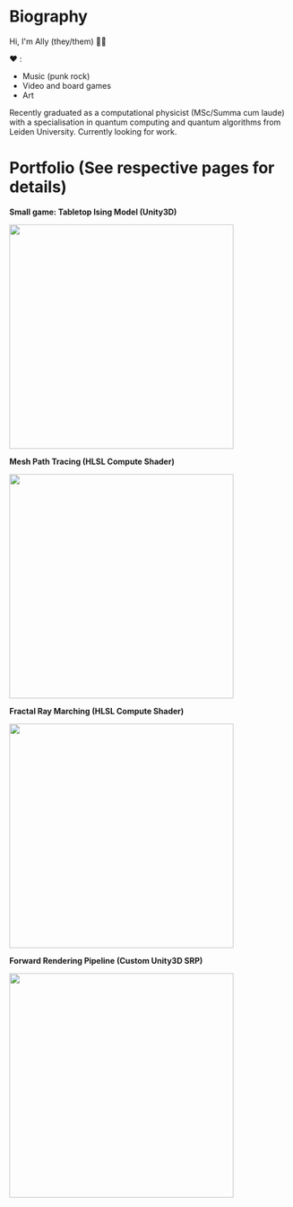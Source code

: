 # Biography

Hi, I'm Ally (they/them) :rainbow_flag:

:heart: :
- Music (punk rock)
- Video and board games
- Art
 
Recently graduated as a computational physicist  (MSc/Summa cum laude) with a specialisation 
in quantum computing and quantum algorithms from Leiden University. Currently looking for work. <!-- Currently looking for a job that combines my love for programming with the mathematical skills my
degree taught me.  Specifically in game dev/computer graphics. -->

# Portfolio (See respective pages for details)

**Small game: Tabletop Ising Model (Unity3D)**

<img src="https://raw.github.com/akoreman/akoreman/main/images/ising.png" width="400"> 

**Mesh Path Tracing (HLSL Compute Shader)**

<img src="https://raw.github.com/akoreman/akoreman/main/images/path.png" width="400">  

**Fractal Ray Marching (HLSL Compute Shader)**

<img src="https://raw.github.com/akoreman/akoreman/main/images/fractal.png" width="400">  

**Forward Rendering Pipeline (Custom Unity3D SRP)**

<img src="https://raw.github.com/akoreman/akoreman/main/images/sampleRender.png" width="400">  
 
